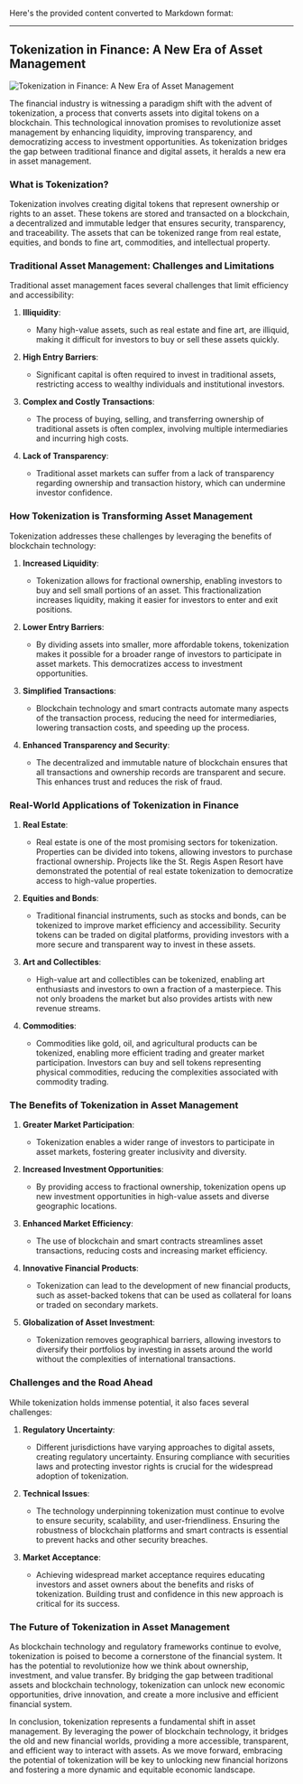 Here's the provided content converted to Markdown format:

---

## Tokenization in Finance: A New Era of Asset Management

![Tokenization in Finance: A New Era of Asset Management](https://uploads-ssl.webflow.com/665f9886cd4e586a9a14dc8c/669de82fbfbb7133b95f921d_Tokenization%20in%20Finance%20A%20New%20Era%20of%20Asset%20Management.png)

The financial industry is witnessing a paradigm shift with the advent of tokenization, a process that converts assets into digital tokens on a blockchain. This technological innovation promises to revolutionize asset management by enhancing liquidity, improving transparency, and democratizing access to investment opportunities. As tokenization bridges the gap between traditional finance and digital assets, it heralds a new era in asset management.

### What is Tokenization?

Tokenization involves creating digital tokens that represent ownership or rights to an asset. These tokens are stored and transacted on a blockchain, a decentralized and immutable ledger that ensures security, transparency, and traceability. The assets that can be tokenized range from real estate, equities, and bonds to fine art, commodities, and intellectual property.

### Traditional Asset Management: Challenges and Limitations

Traditional asset management faces several challenges that limit efficiency and accessibility:

1. **Illiquidity**:
   - Many high-value assets, such as real estate and fine art, are illiquid, making it difficult for investors to buy or sell these assets quickly.

2. **High Entry Barriers**:
   - Significant capital is often required to invest in traditional assets, restricting access to wealthy individuals and institutional investors.

3. **Complex and Costly Transactions**:
   - The process of buying, selling, and transferring ownership of traditional assets is often complex, involving multiple intermediaries and incurring high costs.

4. **Lack of Transparency**:
   - Traditional asset markets can suffer from a lack of transparency regarding ownership and transaction history, which can undermine investor confidence.

### How Tokenization is Transforming Asset Management

Tokenization addresses these challenges by leveraging the benefits of blockchain technology:

1. **Increased Liquidity**:
   - Tokenization allows for fractional ownership, enabling investors to buy and sell small portions of an asset. This fractionalization increases liquidity, making it easier for investors to enter and exit positions.

2. **Lower Entry Barriers**:
   - By dividing assets into smaller, more affordable tokens, tokenization makes it possible for a broader range of investors to participate in asset markets. This democratizes access to investment opportunities.

3. **Simplified Transactions**:
   - Blockchain technology and smart contracts automate many aspects of the transaction process, reducing the need for intermediaries, lowering transaction costs, and speeding up the process.

4. **Enhanced Transparency and Security**:
   - The decentralized and immutable nature of blockchain ensures that all transactions and ownership records are transparent and secure. This enhances trust and reduces the risk of fraud.

### Real-World Applications of Tokenization in Finance

1. **Real Estate**:
   - Real estate is one of the most promising sectors for tokenization. Properties can be divided into tokens, allowing investors to purchase fractional ownership. Projects like the St. Regis Aspen Resort have demonstrated the potential of real estate tokenization to democratize access to high-value properties.

2. **Equities and Bonds**:
   - Traditional financial instruments, such as stocks and bonds, can be tokenized to improve market efficiency and accessibility. Security tokens can be traded on digital platforms, providing investors with a more secure and transparent way to invest in these assets.

3. **Art and Collectibles**:
   - High-value art and collectibles can be tokenized, enabling art enthusiasts and investors to own a fraction of a masterpiece. This not only broadens the market but also provides artists with new revenue streams.

4. **Commodities**:
   - Commodities like gold, oil, and agricultural products can be tokenized, enabling more efficient trading and greater market participation. Investors can buy and sell tokens representing physical commodities, reducing the complexities associated with commodity trading.

### The Benefits of Tokenization in Asset Management

1. **Greater Market Participation**:
   - Tokenization enables a wider range of investors to participate in asset markets, fostering greater inclusivity and diversity.

2. **Increased Investment Opportunities**:
   - By providing access to fractional ownership, tokenization opens up new investment opportunities in high-value assets and diverse geographic locations.

3. **Enhanced Market Efficiency**:
   - The use of blockchain and smart contracts streamlines asset transactions, reducing costs and increasing market efficiency.

4. **Innovative Financial Products**:
   - Tokenization can lead to the development of new financial products, such as asset-backed tokens that can be used as collateral for loans or traded on secondary markets.

5. **Globalization of Asset Investment**:
   - Tokenization removes geographical barriers, allowing investors to diversify their portfolios by investing in assets around the world without the complexities of international transactions.

### Challenges and the Road Ahead

While tokenization holds immense potential, it also faces several challenges:

1. **Regulatory Uncertainty**:
   - Different jurisdictions have varying approaches to digital assets, creating regulatory uncertainty. Ensuring compliance with securities laws and protecting investor rights is crucial for the widespread adoption of tokenization.

2. **Technical Issues**:
   - The technology underpinning tokenization must continue to evolve to ensure security, scalability, and user-friendliness. Ensuring the robustness of blockchain platforms and smart contracts is essential to prevent hacks and other security breaches.

3. **Market Acceptance**:
   - Achieving widespread market acceptance requires educating investors and asset owners about the benefits and risks of tokenization. Building trust and confidence in this new approach is critical for its success.

### The Future of Tokenization in Asset Management

As blockchain technology and regulatory frameworks continue to evolve, tokenization is poised to become a cornerstone of the financial system. It has the potential to revolutionize how we think about ownership, investment, and value transfer. By bridging the gap between traditional assets and blockchain technology, tokenization can unlock new economic opportunities, drive innovation, and create a more inclusive and efficient financial system.

In conclusion, tokenization represents a fundamental shift in asset management. By leveraging the power of blockchain technology, it bridges the old and new financial worlds, providing a more accessible, transparent, and efficient way to interact with assets. As we move forward, embracing the potential of tokenization will be key to unlocking new financial horizons and fostering a more dynamic and equitable economic landscape.
